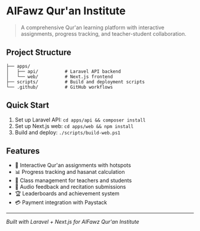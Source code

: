 # AlFawz Qur'an Institute

> A comprehensive Qur'an learning platform with interactive assignments, progress tracking, and teacher-student collaboration.

## Project Structure

```
├── apps/
│   ├── api/          # Laravel API backend
│   └── web/          # Next.js frontend
├── scripts/          # Build and deployment scripts
└── .github/          # GitHub workflows
```

## Quick Start

1. Set up Laravel API: `cd apps/api && composer install`
2. Set up Next.js web: `cd apps/web && npm install`
3. Build and deploy: `./scripts/build-web.ps1`

## Features

- 🎯 Interactive Qur'an assignments with hotspots
- 📊 Progress tracking and hasanat calculation
- 👥 Class management for teachers and students
- 🎵 Audio feedback and recitation submissions
- 🏆 Leaderboards and achievement system
- 💳 Payment integration with Paystack

---

*Built with Laravel + Next.js for AlFawz Qur'an Institute*